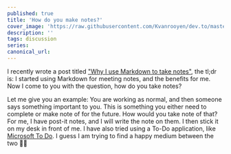 ```yaml
---
published: true
title: 'How do you make notes?'
cover_image: 'https://raw.githubusercontent.com/Kvanrooyen/dev.to/master/blog-posts/how-do-you-make-notes/assets/notes-todo.jpg'
description: ''
tags: discussion
series:
canonical_url:
---
```


I recently wrote a post titled ["Why I use Markdown to take notes"](https://dev.to/kvanrooyen/why-i-use-markdown-to-take-notes-5fpl), the tl;dr is: I started using Markdown for meeting notes, and the benefits for me. Now I come to you with the question, how do you take notes?

Let me give you an example: You are working as normal, and then someone says something important to you. This is something you either need to complete or make note of for the future.
How would you take note of that? For me, I have post-it notes, and I will write the note on them. I then stick it on my desk in front of me. I have also tried using a To-Do application, like [Microsoft To Do](https://todo.microsoft.com/tasks/).
I guess I am trying to find a happy medium between the two :man_shrugging:
